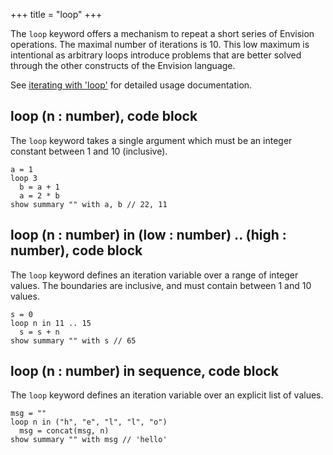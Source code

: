+++
title = "loop"
+++

The `loop` keyword offers a mechanism to repeat a short series of Envision operations. The maximal number of iterations is 10. This low maximum is intentional as arbitrary loops introduce problems that are better solved through the other constructs of the Envision language.

See [iterating with 'loop'](/language/iterations/loop/) for detailed usage documentation. 

## loop (n : number), code block

The `loop` keyword takes a single argument which must be an integer constant between 1 and 10 (inclusive).

```envision
a = 1
loop 3
  b = a + 1
  a = 2 * b
show summary "" with a, b // 22, 11
```

## loop (n : number) in (low : number) .. (high : number), code block

The `loop` keyword defines an iteration variable over a range of integer values. The boundaries are inclusive, and must contain between 1 and 10 values. 

```envision
s = 0
loop n in 11 .. 15
  s = s + n
show summary "" with s // 65
```

## loop (n : number) in sequence, code block

The `loop` keyword defines an iteration variable over an explicit list of values.

```envision
msg = ""
loop n in ("h", "e", "l", "l", "o")
  msg = concat(msg, n)
show summary "" with msg // 'hello'
```
